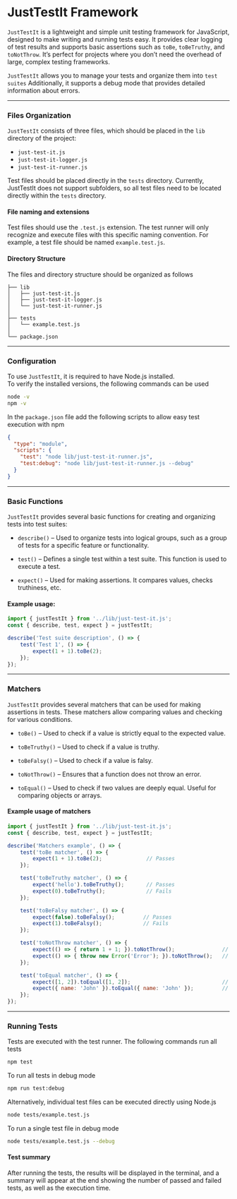 # JustTestIt Framework

`JustTestIt` is a lightweight and simple unit testing framework for JavaScript, designed to make writing and running tests easy. It provides clear logging of test results and supports basic assertions such as `toBe`, `toBeTruthy`, and `toNotThrow`. It’s perfect for projects where you don’t need the overhead of large, complex testing frameworks.

`JustTestIt` allows you to manage your tests and organize them into `test suites` Additionally, it supports a debug mode that provides detailed information about errors.

***

### Files Organization

`JustTestIt` consists of three files, which should be placed in the `lib` directory of the project:

- `just-test-it.js`
- `just-test-it-logger.js`
- `just-test-it-runner.js`


Test files should be placed directly in the `tests` directory. Currently, JustTestIt does not support subfolders, so all test files need to be located directly within the `tests` directory.  

#### File naming and extensions

Test files should use the `.test.js` extension. The test runner will only recognize and execute files with this specific naming convention. For example, a test file should be named `example.test.js`.


#### Directory Structure

The files and directory structure should be organized as follows

```
├── lib
│   ├── just-test-it.js
│   ├── just-test-it-logger.js
│   └── just-test-it-runner.js
│
├── tests
│   └── example.test.js
│
└── package.json
```

***

### Configuration

To use `JustTestIt`, it is required to have Node.js installed.  
To verify the installed versions, the following commands can be used

```bash
node -v
npm -v
```

In the `package.json` file add the following scripts to allow easy test execution with npm

```json
{
  "type": "module",
  "scripts": {
    "test": "node lib/just-test-it-runner.js",
    "test:debug": "node lib/just-test-it-runner.js --debug"
  }
}
```

***

### Basic Functions

`JustTestIt` provides several basic functions for creating and organizing tests into test suites:

- `describe()` – Used to organize tests into logical groups, such as a group of tests for a specific feature or functionality.

- `test()` – Defines a single test within a test suite. This function is used to execute a test.

- `expect()` – Used for making assertions. It compares values, checks truthiness, etc.


#### Example usage:

```javascript
import { justTestIt } from '../lib/just-test-it.js';
const { describe, test, expect } = justTestIt;

describe('Test suite description', () => {
    test('Test 1', () => {
        expect(1 + 1).toBe(2);
    });
});
```

***

### Matchers

`JustTestIt` provides several matchers that can be used for making assertions in tests. These matchers allow comparing values and checking for various conditions.

- `toBe()` – Used to check if a value is strictly equal to the expected value.

- `toBeTruthy()` – Used to check if a value is truthy.

- `toBeFalsy()` – Used to check if a value is falsy.

- `toNotThrow()` – Ensures that a function does not throw an error.

- `toEqual()` – Used to check if two values are deeply equal. Useful for comparing objects or arrays.

#### Example usage of matchers

```javascript
import { justTestIt } from '../lib/just-test-it.js';
const { describe, test, expect } = justTestIt;

describe('Matchers example', () => {
    test('toBe matcher', () => {
        expect(1 + 1).toBe(2);              // Passes
    });

    test('toBeTruthy matcher', () => {
        expect('hello').toBeTruthy();       // Passes
        expect(0).toBeTruthy();             // Fails
    });

    test('toBeFalsy matcher', () => {
        expect(false).toBeFalsy();         // Passes
        expect(1).toBeFalsy();             // Fails
    });

    test('toNotThrow matcher', () => {
        expect(() => { return 1 + 1; }).toNotThrow();               // Passes
        expect(() => { throw new Error('Error'); }).toNotThrow();   // Fails
    });

    test('toEqual matcher', () => {
        expect([1, 2]).toEqual([1, 2]);                             // Passes
        expect({ name: 'John' }).toEqual({ name: 'John' });         // Passes
    });
});
```

***

### Running Tests

Tests are executed with the test runner. The following commands run all tests

```bash
npm test
```

To run all tests in debug mode

```bash
npm run test:debug
```

Alternatively, individual test files can be executed directly using Node.js

```bash
node tests/example.test.js
```

To run a single test file in debug mode

```bash
node tests/example.test.js --debug
```

#### Test summary

After running the tests, the results will be displayed in the terminal, and a summary will appear at the end showing the number of passed and failed tests, as well as the execution time.
